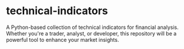 # technical-indicators
A Python-based collection of technical indicators for financial analysis. Whether you're a trader, analyst, or developer, this repository will be a powerful tool to enhance your market insights. 

